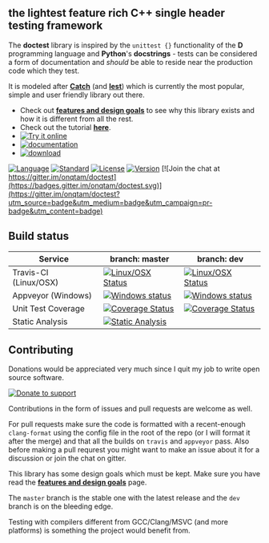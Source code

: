 the lightest feature rich C++ single header testing framework
-------

The **doctest** library is inspired by the ```unittest {}``` functionality of the **D** programming language and **Python**'s **docstrings** - tests can be considered a form of documentation and _should_ be able to reside near the production code which they test.

It is modeled after [**Catch**](https://github.com/philsquared/Catch) (and [**lest**](https://github.com/martinmoene/lest)) which is currently the most popular, simple and user friendly library out there.


- Check out [**features and design goals**](doc/markdown/features.md#why-does-this-library-exist-and-how-is-it-different-from-all-the-rest) to see why this library exists and how it is different from all the rest.
- Check out the tutorial [**here**](doc/markdown/tutorial.md#tutorial).
- [![Try it online](https://img.shields.io/badge/try%20it-online-orange.svg)](http://melpon.org/wandbox/permlink/xvF0y5DTzIDLN98f)
- [![documentation](https://img.shields.io/badge/documentation-online%20%20%20%20%20-blue.svg)](doc/markdown/readme.md#reference)
- [![download](https://img.shields.io/badge/latest%20version%20%20-download-blue.svg)](https://raw.githubusercontent.com/onqtam/doctest/master/doctest/doctest.h)

[![Language](https://img.shields.io/badge/language-C++-blue.svg)](https://isocpp.org/)
[![Standard](https://img.shields.io/badge/c%2B%2B-98-blue.svg)](https://en.wikipedia.org/wiki/C%2B%2B#Standardization)
[![License](https://img.shields.io/badge/license-MIT-blue.svg)](https://opensource.org/licenses/MIT)
[![Version](https://badge.fury.io/gh/onqtam%2Fdoctest.svg)](https://github.com/onqtam/doctest/releases)
[![Join the chat at https://gitter.im/onqtam/doctest](https://badges.gitter.im/onqtam/doctest.svg)](https://gitter.im/onqtam/doctest?utm_source=badge&utm_medium=badge&utm_campaign=pr-badge&utm_content=badge)

Build status
------------

| Service               | branch: master | branch: dev |
|-----------------------|----------------|-------------|
| Travis-CI (Linux/OSX) | [![Linux/OSX Status](https://travis-ci.org/onqtam/doctest.svg?branch=master)](https://travis-ci.org/onqtam/doctest)| [![Linux/OSX Status](https://travis-ci.org/onqtam/doctest.svg?branch=dev)](https://travis-ci.org/onqtam/doctest)|
| Appveyor (Windows)    | [![Windows status](https://ci.appveyor.com/api/projects/status/j89qxtahyw1dp4gd/branch/master?svg=true)](https://ci.appveyor.com/project/onqtam/doctest/branch/master)| [![Windows status](https://ci.appveyor.com/api/projects/status/j89qxtahyw1dp4gd/branch/dev?svg=true)](https://ci.appveyor.com/project/onqtam/doctest/branch/dev)|
| Unit Test Coverage    | [![Coverage Status](https://coveralls.io/repos/github/onqtam/doctest/badge.svg?branch=master)](https://coveralls.io/github/onqtam/doctest?branch=master)|[![Coverage Status](https://coveralls.io/repos/github/onqtam/doctest/badge.svg?branch=dev)](https://coveralls.io/github/onqtam/doctest?branch=dev)|
| Static Analysis       | [![Static Analysis](https://scan.coverity.com/projects/7865/badge.svg)](https://scan.coverity.com/projects/onqtam-doctest)|   |

Contributing
------------

Donations would be appreciated very much since I quit my job to write open source software.

[![Donate to support](https://pledgie.com/campaigns/31280.png)](https://pledgie.com/campaigns/31280)

Contributions in the form of issues and pull requests are welcome as well.

For pull requests make sure the code is formatted with a recent-enough ```clang-format``` using the config file in the root of the repo (or I will format it after the merge) and that all the builds on ```travis``` and ```appveyor``` pass. Also before making a pull requrest you might want to make an issue about it for a discussion or join the chat on gitter. 

This library has some design goals which must be kept. Make sure you have read the [**features and design goals**](doc/markdown/features.md#features-and-design-goals) page.

The ```master``` branch is the stable one with the latest release and the ```dev``` branch is on the bleeding edge. 

Testing with compilers different from GCC/Clang/MSVC (and more platforms) is something the project would benefit from.
